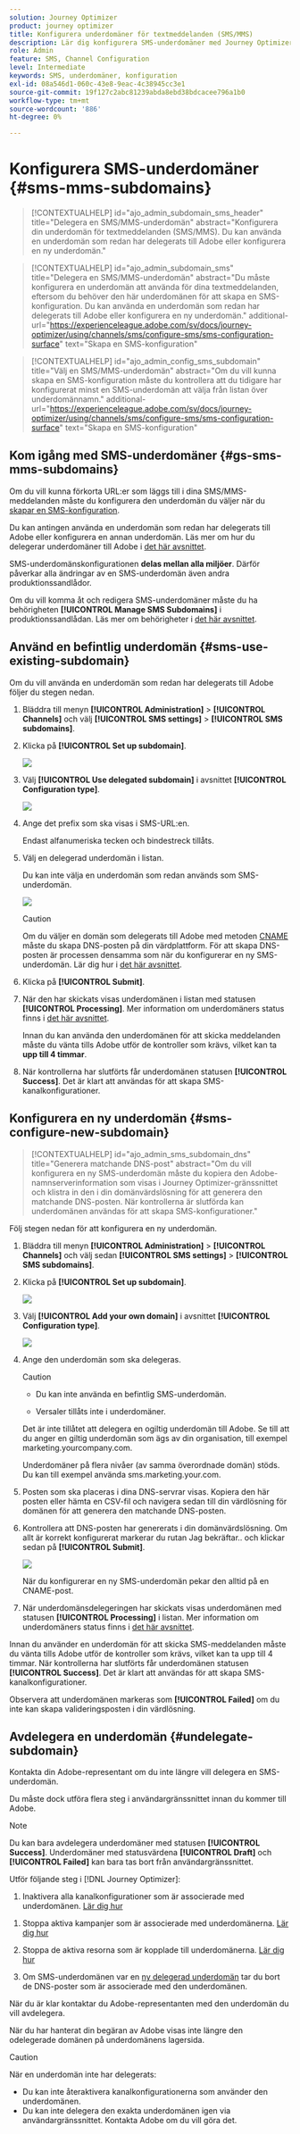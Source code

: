 ```yaml
---
solution: Journey Optimizer
product: journey optimizer
title: Konfigurera underdomäner för textmeddelanden (SMS/MMS)
description: Lär dig konfigurera SMS-underdomäner med Journey Optimizer
role: Admin
feature: SMS, Channel Configuration
level: Intermediate
keywords: SMS, underdomäner, konfiguration
exl-id: 08a546d1-060c-43e8-9eac-4c38945cc3e1
source-git-commit: 19f127c2abc81239abda8ebd38bdcacee796a1b0
workflow-type: tm+mt
source-wordcount: '886'
ht-degree: 0%

---
```


# Konfigurera SMS-underdomäner {#sms-mms-subdomains}

>[!CONTEXTUALHELP]
>id="ajo_admin_subdomain_sms_header"
>title="Delegera en SMS/MMS-underdomän"
>abstract="Konfigurera din underdomän för textmeddelanden (SMS/MMS). Du kan använda en underdomän som redan har delegerats till Adobe eller konfigurera en ny underdomän."

>[!CONTEXTUALHELP]
>id="ajo_admin_subdomain_sms"
>title="Delegera en SMS/MMS-underdomän"
>abstract="Du måste konfigurera en underdomän att använda för dina textmeddelanden, eftersom du behöver den här underdomänen för att skapa en SMS-konfiguration. Du kan använda en underdomän som redan har delegerats till Adobe eller konfigurera en ny underdomän."
>additional-url="https://experienceleague.adobe.com/sv/docs/journey-optimizer/using/channels/sms/configure-sms/sms-configuration-surface" text="Skapa en SMS-konfiguration"

>[!CONTEXTUALHELP]
>id="ajo_admin_config_sms_subdomain"
>title="Välj en SMS/MMS-underdomän"
>abstract="Om du vill kunna skapa en SMS-konfiguration måste du kontrollera att du tidigare har konfigurerat minst en SMS-underdomän att välja från listan över underdomännamn."
>additional-url="https://experienceleague.adobe.com/sv/docs/journey-optimizer/using/channels/sms/configure-sms/sms-configuration-surface" text="Skapa en SMS-konfiguration"

## Kom igång med SMS-underdomäner {#gs-sms-mms-subdomains}

Om du vill kunna förkorta URL:er som läggs till i dina SMS/MMS-meddelanden måste du konfigurera den underdomän du väljer när du [skapar en SMS-konfiguration](sms-configuration.md#message-preset-sms).

Du kan antingen använda en underdomän som redan har delegerats till Adobe eller konfigurera en annan underdomän. Läs mer om hur du delegerar underdomäner till Adobe i [det här avsnittet](../configuration/delegate-subdomain.md).

SMS-underdomänskonfigurationen **delas mellan alla miljöer**. Därför påverkar alla ändringar av en SMS-underdomän även andra produktionssandlådor.

Om du vill komma åt och redigera SMS-underdomäner måste du ha behörigheten **[!UICONTROL Manage SMS Subdomains]** i produktionssandlådan. Läs mer om behörigheter i [det här avsnittet](../administration/high-low-permissions.md).

## Använd en befintlig underdomän {#sms-use-existing-subdomain}

Om du vill använda en underdomän som redan har delegerats till Adobe följer du stegen nedan.

1. Bläddra till menyn **[!UICONTROL Administration]** > **[!UICONTROL Channels]** och välj **[!UICONTROL SMS settings]** > **[!UICONTROL SMS subdomains]**.

1. Klicka på **[!UICONTROL Set up subdomain]**.

   ![](assets/sms_set-up-subdomain.png)

1. Välj **[!UICONTROL Use delegated subdomain]** i avsnittet **[!UICONTROL Configuration type]**.

   ![](assets/sms_use-delegated-subdomain.png)

1. Ange det prefix som ska visas i SMS-URL:en.

   Endast alfanumeriska tecken och bindestreck tillåts.

1. Välj en delegerad underdomän i listan.

   Du kan inte välja en underdomän som redan används som SMS-underdomän.

   <!--Capital letters are not allowed in subdomains. TBC by PM-->

   ![](assets/sms_prefix-and-subdomain.png)

   <!--Note that you cannot use multiple delegated subdomains of the same parent domain. For example, if 'marketing1.yourcompany.com' is already delegated to Adobe for your SMS messages, you will not be able to use 'marketing2.yourcompany.com'. However, multi-level subdomains being supported for SMS, you may proceed using a subdomain of 'marketing1.yourcompany.com' (such as 'email.marketing1.yourcompany.com'), or a different parent domain.-->

   >[!CAUTION]
   >
   >Om du väljer en domän som delegerats till Adobe med metoden [CNAME](../configuration/delegate-subdomain.md#cname-subdomain-delegation) måste du skapa DNS-posten på din värdplattform. För att skapa DNS-posten är processen densamma som när du konfigurerar en ny SMS-underdomän. Lär dig hur i [det här avsnittet](#sms-configure-new-subdomain).

1. Klicka på **[!UICONTROL Submit]**.

1. När den har skickats visas underdomänen i listan med statusen **[!UICONTROL Processing]**. Mer information om underdomäners status finns i [det här avsnittet](../configuration/about-subdomain-delegation.md#access-delegated-subdomains).<!--Same statuses?-->

   Innan du kan använda den underdomänen för att skicka meddelanden måste du vänta tills Adobe utför de kontroller som krävs, vilket kan ta **upp till 4 timmar**.<!--Learn more in [this section](delegate-subdomain.md#subdomain-validation).-->

1. När kontrollerna har slutförts får underdomänen statusen **[!UICONTROL Success]**. Det är klart att användas för att skapa SMS-kanalkonfigurationer.

## Konfigurera en ny underdomän {#sms-configure-new-subdomain}

>[!CONTEXTUALHELP]
>id="ajo_admin_sms_subdomain_dns"
>title="Generera matchande DNS-post"
>abstract="Om du vill konfigurera en ny SMS-underdomän måste du kopiera den Adobe-namnserverinformation som visas i Journey Optimizer-gränssnittet och klistra in den i din domänvärdslösning för att generera den matchande DNS-posten. När kontrollerna är slutförda kan underdomänen användas för att skapa SMS-konfigurationer."

Följ stegen nedan för att konfigurera en ny underdomän.

1. Bläddra till menyn **[!UICONTROL Administration]** > **[!UICONTROL Channels]** och välj sedan **[!UICONTROL SMS settings]** > **[!UICONTROL SMS subdomains]**.

1. Klicka på **[!UICONTROL Set up subdomain]**.

   ![](assets/sms_set-up-subdomain.png)

1. Välj **[!UICONTROL Add your own domain]** i avsnittet **[!UICONTROL Configuration type]**.

   ![](assets/sms_add-your-own-subdomain.png)

1. Ange den underdomän som ska delegeras.

   >[!CAUTION]
   >
   >* Du kan inte använda en befintlig SMS-underdomän.
   >
   >* Versaler tillåts inte i underdomäner.

   Det är inte tillåtet att delegera en ogiltig underdomän till Adobe. Se till att du anger en giltig underdomän som ägs av din organisation, till exempel marketing.yourcompany.com.

   Underdomäner på flera nivåer (av samma överordnade domän) stöds. Du kan till exempel använda sms.marketing.your.com.

1. Posten som ska placeras i dina DNS-servrar visas. Kopiera den här posten eller hämta en CSV-fil och navigera sedan till din värdlösning för domänen för att generera den matchande DNS-posten.

1. Kontrollera att DNS-posten har genererats i din domänvärdslösning. Om allt är korrekt konfigurerat markerar du rutan Jag bekräftar.. och klickar sedan på **[!UICONTROL Submit]**.

   ![](assets/sms_add-your-own-subdomain-confirm.png)

   När du konfigurerar en ny SMS-underdomän pekar den alltid på en CNAME-post.

1. När underdomänsdelegeringen har skickats visas underdomänen med statusen **[!UICONTROL Processing]** i listan. Mer information om underdomäners status finns i [det här avsnittet](../configuration/about-subdomain-delegation.md#access-delegated-subdomains).<!--Same statuses?-->

Innan du använder en underdomän för att skicka SMS-meddelanden måste du vänta tills Adobe utför de kontroller som krävs, vilket kan ta upp till 4 timmar.<!--Learn more in [this section](#subdomain-validation).--> När kontrollerna har slutförts får underdomänen statusen **[!UICONTROL Success]**. Det är klart att användas för att skapa SMS-kanalkonfigurationer.

Observera att underdomänen markeras som **[!UICONTROL Failed]** om du inte kan skapa valideringsposten i din värdlösning.

## Avdelegera en underdomän {#undelegate-subdomain}

Kontakta din Adobe-representant om du inte längre vill delegera en SMS-underdomän.

Du måste dock utföra flera steg i användargränssnittet innan du kommer till Adobe.

>[!NOTE]
>
>Du kan bara avdelegera underdomäner med statusen **[!UICONTROL Success]**. Underdomäner med statusvärdena **[!UICONTROL Draft]** och **[!UICONTROL Failed]** kan bara tas bort från användargränssnittet.

Utför följande steg i [!DNL Journey Optimizer]:

1. Inaktivera alla kanalkonfigurationer som är associerade med underdomänen. [Lär dig hur](../configuration/channel-surfaces.md#deactivate-a-surface)

<!--
1. If the SMS subdomain is using an email subdomain that was [already delegated](#lp-use-existing-subdomain) to Adobe, undelegate the email subdomain. [Learn how](../configuration/delegate-subdomain.md#undelegate-subdomain)-->

1. Stoppa aktiva kampanjer som är associerade med underdomänerna. [Lär dig hur](../campaigns/modify-stop-campaign.md#stop)

1. Stoppa de aktiva resorna som är kopplade till underdomänerna. [Lär dig hur](../building-journeys/end-journey.md#stop-journey)

1. Om SMS-underdomänen var en [ny delegerad underdomän](#sms-configure-new-subdomain) tar du bort de DNS-poster som är associerade med den underdomänen.

När du är klar kontaktar du Adobe-representanten med den underdomän du vill avdelegera.

När du har hanterat din begäran av Adobe visas inte längre den odelegerade domänen på underdomänens lagersida.

>[!CAUTION]
>
>När en underdomän inte har delegerats:
>
>   * Du kan inte återaktivera kanalkonfigurationerna som använder den underdomänen.
>   * Du kan inte delegera den exakta underdomänen igen via användargränssnittet. Kontakta Adobe om du vill göra det.
